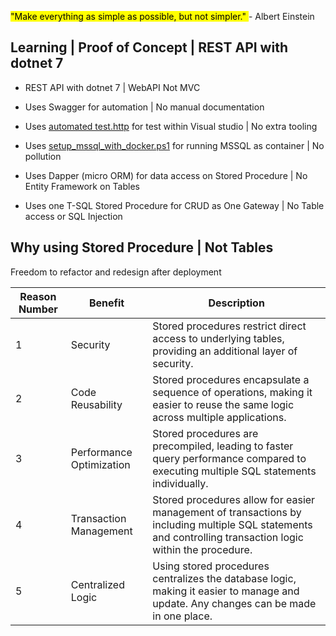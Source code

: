 <mark>"Make everything as simple as possible, but not simpler." </mark> - Albert Einstein

## Learning | Proof of Concept | REST API with dotnet 7 

- REST API with dotnet 7 | WebAPI Not MVC   	
- Uses Swagger for automation | No manual documentation 
- Uses [automated test.http](./Test/Test_Endpoint.http) for test within Visual studio  | No extra tooling
- Uses [setup_mssql_with_docker.ps1](./setup_mssql_with_docker.ps1) for running MSSQL as container | No pollution 

- Uses Dapper (micro ORM) for data access on Stored Procedure | No Entity Framework on Tables   

- Uses one T-SQL Stored Procedure for CRUD as One Gateway | No Table access or SQL Injection 

 



## Why using Stored Procedure | Not Tables 

Freedom to refactor and redesign after deployment  

| Reason Number | Benefit                  | Description                                                                                                                                                  |
|---------------|--------------------------|--------------------------------------------------------------------------------------------------------------------------------------------------------------|
| 1             | Security                 | Stored procedures restrict direct access to underlying tables, providing an additional layer of security.                                                      |
| 2             | Code Reusability         | Stored procedures encapsulate a sequence of operations, making it easier to reuse the same logic across multiple applications.                                 |
| 3             | Performance Optimization | Stored procedures are precompiled, leading to faster query performance compared to executing multiple SQL statements individually.                            |
| 4             | Transaction Management   | Stored procedures allow for easier management of transactions by including multiple SQL statements and controlling transaction logic within the procedure.    |
| 5             | Centralized Logic        | Using stored procedures centralizes the database logic, making it easier to manage and update. Any changes can be made in one place.                           |
